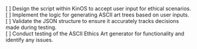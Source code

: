 [ ] Design the script within KinOS to accept user input for ethical scenarios.  
[ ] Implement the logic for generating ASCII art trees based on user inputs.  
[ ] Validate the JSON structure to ensure it accurately tracks decisions made during testing.  
[ ] Conduct testing of the ASCII Ethics Art generator for functionality and identify any issues.